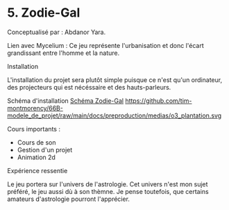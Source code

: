 # 5. Zodie-Gal
Conceptualisé par :
Abdanor Yara.

Lien avec Mycelium : Ce jeu représente l'urbanisation et donc l'écart grandissant entre l'homme et la nature.

Installation

L'installation du projet sera plutôt simple puisque ce n'est qu'un ordinateur, des projecteurs qui est nécéssaire et des hauts-parleurs.

Schéma d'installation
[Schéma Zodie-Gal](https://github.com/tim-montmorency/66B-modele_de_projet/raw/main/docs/preproduction/medias/o3_plantation.svg)
https://github.com/tim-montmorency/66B-modele_de_projet/raw/main/docs/preproduction/medias/o3_plantation.svg

Cours importants :
* Cours de son
* Gestion d'un projet
* Animation 2d

Expérience ressentie

Le jeu portera sur l'univers de l'astrologie. Cet univers n'est mon sujet préféré, le jeu aussi dù à son thèmne. Je pense toutefois, que certains amateurs d'astrologie pourront l'apprécier.

